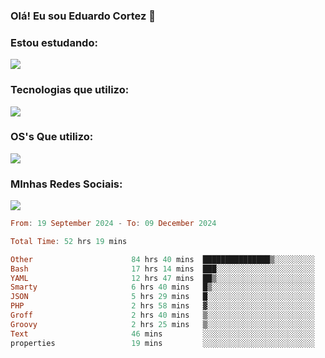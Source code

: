 ### Olá! Eu sou Eduardo Cortez 🤙


### Estou estudando: 

<p align="left">
  <a href="https://skillicons.dev">
    <img src="https://skillicons.dev/icons?i=kubernetes,terraform,redhat" />
  </a>
</p>

### Tecnologias que utilizo: 

<p align="left">
  <a href="https://skillicons.dev">
    <img src="https://skillicons.dev/icons?i=docker,mysql,postgres,git,aws,bash,jenkins,figma,grafana,nginx,notion,prometheus" />
  </a>
</p>

### OS's Que utilizo:

<p align="left">
  <a href="https://skillicons.dev">
    <img src="https://skillicons.dev/icons?i=linux,debian,ubuntu,apple" />
  </a>
</p>

### MInhas Redes Sociais:

<p align="left">
  <a href="https://skillicons.dev">
    <img src="https://skillicons.dev/icons?i=linkedin,github" />
  </a>
</p>

<!--START_SECTION:waka-->

```haskell
From: 19 September 2024 - To: 09 December 2024

Total Time: 52 hrs 19 mins

Other                      84 hrs 40 mins  ███████████████▒░░░░░░░░░   61.81 %
Bash                       17 hrs 14 mins  ███░░░░░░░░░░░░░░░░░░░░░░   12.58 %
YAML                       12 hrs 47 mins  ██▒░░░░░░░░░░░░░░░░░░░░░░   09.33 %
Smarty                     6 hrs 40 mins   █▒░░░░░░░░░░░░░░░░░░░░░░░   04.87 %
JSON                       5 hrs 29 mins   █░░░░░░░░░░░░░░░░░░░░░░░░   04.00 %
PHP                        2 hrs 58 mins   ▓░░░░░░░░░░░░░░░░░░░░░░░░   02.17 %
Groff                      2 hrs 40 mins   ▒░░░░░░░░░░░░░░░░░░░░░░░░   01.96 %
Groovy                     2 hrs 25 mins   ▒░░░░░░░░░░░░░░░░░░░░░░░░   01.77 %
Text                       46 mins         ░░░░░░░░░░░░░░░░░░░░░░░░░   00.57 %
properties                 19 mins         ░░░░░░░░░░░░░░░░░░░░░░░░░   00.24 %
```

<!--END_SECTION:waka-->
